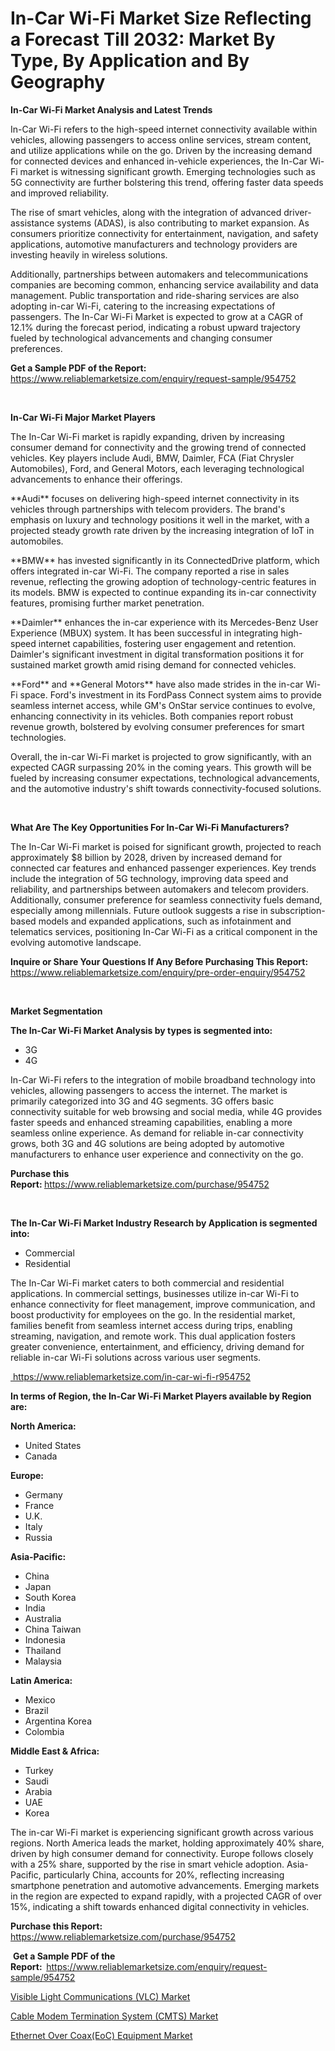 <p><h1>In-Car Wi-Fi Market Size Reflecting a Forecast Till 2032: Market By Type, By Application and By Geography</h1></p><p><strong>In-Car Wi-Fi Market Analysis and Latest Trends</strong></p>
<p><p>In-Car Wi-Fi refers to the high-speed internet connectivity available within vehicles, allowing passengers to access online services, stream content, and utilize applications while on the go. Driven by the increasing demand for connected devices and enhanced in-vehicle experiences, the In-Car Wi-Fi market is witnessing significant growth. Emerging technologies such as 5G connectivity are further bolstering this trend, offering faster data speeds and improved reliability.</p><p>The rise of smart vehicles, along with the integration of advanced driver-assistance systems (ADAS), is also contributing to market expansion. As consumers prioritize connectivity for entertainment, navigation, and safety applications, automotive manufacturers and technology providers are investing heavily in wireless solutions. </p><p>Additionally, partnerships between automakers and telecommunications companies are becoming common, enhancing service availability and data management. Public transportation and ride-sharing services are also adopting in-car Wi-Fi, catering to the increasing expectations of passengers. The In-Car Wi-Fi Market is expected to grow at a CAGR of 12.1% during the forecast period, indicating a robust upward trajectory fueled by technological advancements and changing consumer preferences.</p></p>
<p><strong>Get a Sample PDF of the Report:&nbsp;</strong> <a href="https://www.reliablemarketsize.com/enquiry/request-sample/954752?utm_campaign=1103&utm_medium=2&utm_source=Github&utm_content=ia&utm_term=08042025&utm_id=in-car-wi-fi">https://www.reliablemarketsize.com/enquiry/request-sample/954752</a></p>
<p>&nbsp;</p>
<p><strong>In-Car Wi-Fi Major Market Players</strong></p>
<p><p>The In-Car Wi-Fi market is rapidly expanding, driven by increasing consumer demand for connectivity and the growing trend of connected vehicles. Key players include Audi, BMW, Daimler, FCA (Fiat Chrysler Automobiles), Ford, and General Motors, each leveraging technological advancements to enhance their offerings.</p><p>**Audi** focuses on delivering high-speed internet connectivity in its vehicles through partnerships with telecom providers. The brand's emphasis on luxury and technology positions it well in the market, with a projected steady growth rate driven by the increasing integration of IoT in automobiles.</p><p>**BMW** has invested significantly in its ConnectedDrive platform, which offers integrated in-car Wi-Fi. The company reported a rise in sales revenue, reflecting the growing adoption of technology-centric features in its models. BMW is expected to continue expanding its in-car connectivity features, promising further market penetration.</p><p>**Daimler** enhances the in-car experience with its Mercedes-Benz User Experience (MBUX) system. It has been successful in integrating high-speed internet capabilities, fostering user engagement and retention. Daimler's significant investment in digital transformation positions it for sustained market growth amid rising demand for connected vehicles.</p><p>**Ford** and **General Motors** have also made strides in the in-car Wi-Fi space. Ford's investment in its FordPass Connect system aims to provide seamless internet access, while GM's OnStar service continues to evolve, enhancing connectivity in its vehicles. Both companies report robust revenue growth, bolstered by evolving consumer preferences for smart technologies.</p><p>Overall, the in-car Wi-Fi market is projected to grow significantly, with an expected CAGR surpassing 20% in the coming years. This growth will be fueled by increasing consumer expectations, technological advancements, and the automotive industry's shift towards connectivity-focused solutions.</p></p>
<p>&nbsp;</p>
<p><strong>What Are The Key Opportunities For In-Car Wi-Fi Manufacturers?</strong></p>
<p><p>The In-Car Wi-Fi market is poised for significant growth, projected to reach approximately $8 billion by 2028, driven by increased demand for connected car features and enhanced passenger experiences. Key trends include the integration of 5G technology, improving data speed and reliability, and partnerships between automakers and telecom providers. Additionally, consumer preference for seamless connectivity fuels demand, especially among millennials. Future outlook suggests a rise in subscription-based models and expanded applications, such as infotainment and telematics services, positioning In-Car Wi-Fi as a critical component in the evolving automotive landscape.</p></p>
<p><strong>Inquire or Share Your Questions If Any Before Purchasing This Report:</strong> <a href="https://www.reliablemarketsize.com/enquiry/pre-order-enquiry/954752?utm_campaign=1103&utm_medium=2&utm_source=Github&utm_content=ia&utm_term=08042025&utm_id=in-car-wi-fi">https://www.reliablemarketsize.com/enquiry/pre-order-enquiry/954752</a></p>
<p>&nbsp;</p>
<p><strong>Market Segmentation</strong></p>
<p><strong>The In-Car Wi-Fi Market Analysis by types is segmented into:</strong></p>
<p><ul><li>3G</li><li>4G</li></ul></p>
<p><p>In-Car Wi-Fi refers to the integration of mobile broadband technology into vehicles, allowing passengers to access the internet. The market is primarily categorized into 3G and 4G segments. 3G offers basic connectivity suitable for web browsing and social media, while 4G provides faster speeds and enhanced streaming capabilities, enabling a more seamless online experience. As demand for reliable in-car connectivity grows, both 3G and 4G solutions are being adopted by automotive manufacturers to enhance user experience and connectivity on the go.</p></p>
<p><strong>Purchase this Report:&nbsp;</strong><a href="https://www.reliablemarketsize.com/purchase/954752?utm_campaign=1103&utm_medium=2&utm_source=Github&utm_content=ia&utm_term=08042025&utm_id=in-car-wi-fi">https://www.reliablemarketsize.com/purchase/954752</a></p>
<p>&nbsp;</p>
<p><strong>The In-Car Wi-Fi Market Industry Research by Application is segmented into:</strong></p>
<p><ul><li>Commercial</li><li>Residential</li></ul></p>
<p><p>The In-Car Wi-Fi market caters to both commercial and residential applications. In commercial settings, businesses utilize in-car Wi-Fi to enhance connectivity for fleet management, improve communication, and boost productivity for employees on the go. In the residential market, families benefit from seamless internet access during trips, enabling streaming, navigation, and remote work. This dual application fosters greater convenience, entertainment, and efficiency, driving demand for reliable in-car Wi-Fi solutions across various user segments.</p></p>
<p><a href="https://www.reliablemarketsize.com/in-car-wi-fi-r954752?utm_campaign=1103&utm_medium=2&utm_source=Github&utm_content=ia&utm_term=08042025&utm_id=in-car-wi-fi">&nbsp;https://www.reliablemarketsize.com/in-car-wi-fi-r954752</a></p>
<p><strong>In terms of Region, the In-Car Wi-Fi Market Players available by Region are:</strong></p>
<p>
    <p> <strong> North America: </strong>
        <ul>
            <li>United States</li>
            <li>Canada</li>
        </ul>
        </p> 
    <p> <strong> Europe: </strong>
        <ul>
            <li>Germany</li>
            <li>France</li>
            <li>U.K.</li>
            <li>Italy</li>
            <li>Russia</li>
        </ul>
        </p> 
    <p> <strong> Asia-Pacific: </strong>
        <ul>
            <li>China</li>
            <li>Japan</li>
            <li>South Korea</li>
            <li>India</li>
            <li>Australia</li>
            <li>China Taiwan</li>
            <li>Indonesia</li>
            <li>Thailand</li>
            <li>Malaysia</li>
        </ul>
        </p> 
    <p> <strong> Latin America: </strong>
        <ul>
            <li>Mexico</li>
            <li>Brazil</li>
            <li>Argentina Korea</li>
            <li>Colombia</li>
        </ul>
        </p> 
    <p> <strong> Middle East & Africa: </strong>
        <ul>
            <li>Turkey</li>
            <li>Saudi</li>
            <li>Arabia</li>
            <li>UAE</li>
            <li>Korea</li>
        </ul>
    </p>
    </p>
<p><p>The in-car Wi-Fi market is experiencing significant growth across various regions. North America leads the market, holding approximately 40% share, driven by high consumer demand for connectivity. Europe follows closely with a 25% share, supported by the rise in smart vehicle adoption. Asia-Pacific, particularly China, accounts for 20%, reflecting increasing smartphone penetration and automotive advancements. Emerging markets in the region are expected to expand rapidly, with a projected CAGR of over 15%, indicating a shift towards enhanced digital connectivity in vehicles.</p></p>
<p><strong>Purchase this Report: </strong><a href="https://www.reliablemarketsize.com/purchase/954752?utm_campaign=1103&utm_medium=2&utm_source=Github&utm_content=ia&utm_term=08042025&utm_id=in-car-wi-fi">https://www.reliablemarketsize.com/purchase/954752</a></p>
<p>&nbsp;<strong>Get a Sample PDF of the Report:&nbsp;&nbsp;</strong><a href="https://www.reliablemarketsize.com/enquiry/request-sample/954752?utm_campaign=1103&utm_medium=2&utm_source=Github&utm_content=ia&utm_term=08042025&utm_id=in-car-wi-fi">https://www.reliablemarketsize.com/enquiry/request-sample/954752</a></p>
<p><strong></strong></p>
<p><p><a href="https://github.com/auriashetzxj/Market-Research-Report-List-1/blob/main/visible-light-communications-vlc-market.md?utm_campaign=1103&utm_medium=2&utm_source=Github&utm_content=ia&utm_term=08042025&utm_id=in-car-wi-fi">Visible Light Communications (VLC) Market</a></p><p><a href="https://github.com/wycheelwayeu/Market-Research-Report-List-1/blob/main/cable-modem-termination-system-cmts-market.md?utm_campaign=1103&utm_medium=2&utm_source=Github&utm_content=ia&utm_term=08042025&utm_id=in-car-wi-fi">Cable Modem Termination System (CMTS) Market</a></p><p><a href="https://github.com/gdfhhhj/Market-Research-Report-List-7/blob/main/ethernet-over-coaxeoc-equipment-market.md?utm_campaign=1103&utm_medium=2&utm_source=Github&utm_content=ia&utm_term=08042025&utm_id=in-car-wi-fi">Ethernet Over Coax(EoC) Equipment Market</a></p></p>